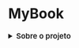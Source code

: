 # MyBook

<details >
<summary style="font-size: 15px; font-weight: 600;"> 
Sobre o projeto
</summary>

## 🚀 Tecnologias

Esse projeto foi desenvolvido com as seguintes tecnologias:

<b><p>NodeJS</p></b>
<b><p> Express</p></b>
<b><p> JavaScript</p></b>
<b><p> Prisma</p></b>
<b><p> PostgreSQL</p></b>
<b><p> Neon</p></b>
<b><p> Firebase</p></b>
<b><p> EJS</p></b>
<b><p> CSS</p></b>

## 💻 Projeto

Este é meu projeto de TCC do curso técnico de Desenvolvimento de Sistemas da Etec UIRAPURU. Consiste em um Ecommerce com funcionalidades de uma rede social, sendo elas:

- Criar posts
- Ver o perfil de outros usuários
- Chat para bate-papo
- Feed de postagens

> <b>Observação:</b> O projeto ainda não está concluido, falta implementar as funções comuns de ecommerce, como pagamento, carrinho de compras e etc.

</details>